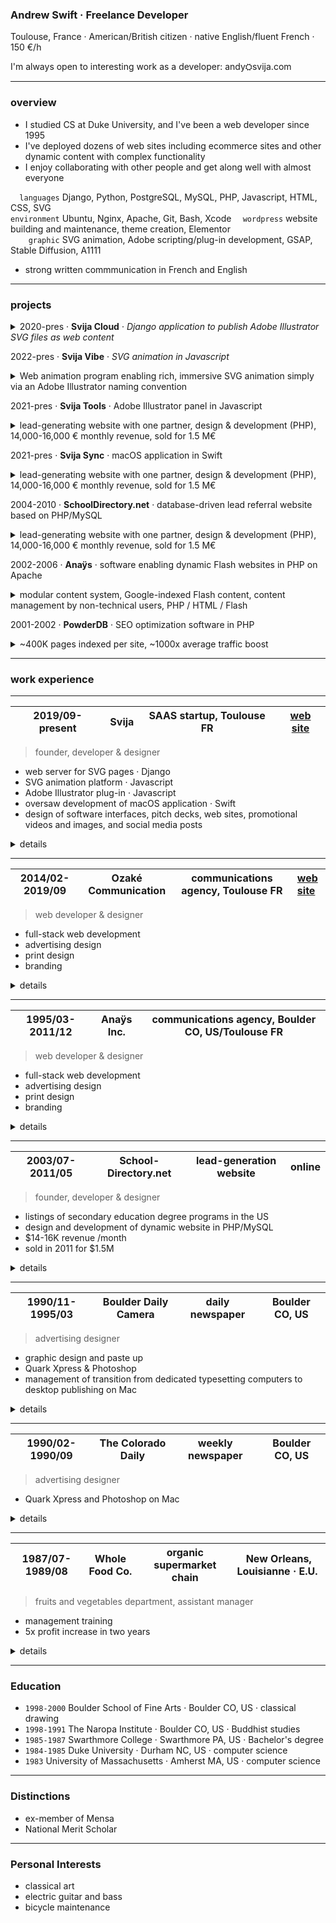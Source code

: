 
### Andrew Swift · Freelance Developer

Toulouse, France · American/British citizen · native English/fluent French · 150 €/h

I'm always open to interesting work as a developer: andy⛭svija.com

---
### overview

- I studied CS at Duke University, and I've been a web developer since 1995
- I've deployed dozens of web sites including ecommerce sites and other dynamic content with complex functionality
- I enjoy collaborating with other people and get along well with almost everyone

`  languages` Django, Python, PostgreSQL, MySQL, PHP, Javascript, HTML, CSS, SVG  
`environment` Ubuntu, Nginx, Apache, Git, Bash, Xcode
`  wordpress` website building and maintenance, theme creation, Elementor  
`    graphic` SVG animation, Adobe scripting/plug-in development, GSAP, Stable Diffusion, A1111

- strong written commmunication in French and English

---
### projects



<details><summary>2020-pres · <b>Svija Cloud</b> · <i>Django application to publish Adobe Illustrator SVG files as web content </i>
</summary>
<br>

- web application using NginX/Django/PostgreSQL
- User-facing Django application with admin interface
- combine SVG files, wrap them in HTML to publish immersive web content based on files exported from Adobe Illustrator
- combine and reuse content blocks, manage site map, page titles and other content

---
</details>

2022-pres · **Svija Vibe** · *SVG animation in Javascript*
<details><summary> Web animation program enabling rich, immersive SVG animation simply via an Adobe Illustrator naming convention</summary>
<br>

- User-facing Django application with admin interface
- combine SVG files, wrap them in HTML to publish immersive web content based on files exported from Adobe Illustrator
-  combine and reuse content blocks, manage site map, page titles and other content

---
</details>

2021-pres · **Svija Tools** · Adobe Illustrator panel in Javascript
<details><summary>lead-generating website with one partner, design & development (PHP),  14,000-16,000 € monthly revenue, sold for 1.5 M€</summary>
<br>

- User-facing Django application with admin interface
- combine SVG files, wrap them in HTML to publish immersive web content based on files exported from Adobe Illustrator
-  combine and reuse content blocks, manage site map, page titles and other content

---
</details>

2021-pres · **Svija Sync** · macOS application in Swift
<details><summary>lead-generating website with one partner, design & development (PHP),  14,000-16,000 € monthly revenue, sold for 1.5 M€</summary>
<br>

- User-facing Django application with admin interface
- combine SVG files, wrap them in HTML to publish immersive web content based on files exported from Adobe Illustrator
-  combine and reuse content blocks, manage site map, page titles and other content

---
</details>

2004-2010 · **SchoolDirectory.net** · database-driven lead referral website based on PHP/MySQL
<details><summary>lead-generating website with one partner, design & development (PHP),  14,000-16,000 € monthly revenue, sold for 1.5 M€</summary>
<br>

- User-facing Django application with admin interface
- combine SVG files, wrap them in HTML to publish immersive web content based on files exported from Adobe Illustrator
-  combine and reuse content blocks, manage site map, page titles and other content

---
</details>

2002-2006 · **Anaÿs** · software enabling dynamic Flash websites in PHP on Apache
<details><summary>modular content system,  Google-indexed Flash content, content management by non-technical users, PHP / HTML / Flash</summary>
<br>

- User-facing Django application with admin interface
- combine SVG files, wrap them in HTML to publish immersive web content based on files exported from Adobe Illustrator
-  combine and reuse content blocks, manage site map, page titles and other content

---
</details>


2001-2002 · **PowderDB** · SEO optimization software in PHP
<details><summary>~400K pages indexed per site, ~1000x average traffic boost</summary>
<br>

- User-facing Django application with admin interface
- combine SVG files, wrap them in HTML to publish immersive web content based on files exported from Adobe Illustrator
-  combine and reuse content blocks, manage site map, page titles and other content

---
</details>


---
### work experience

---
| 2019/09-present | Svija | SAAS startup, Toulouse FR | [web site](https://svija.com) |
|-|-|-|-|
> founder, developer & designer
- web server for SVG pages · Django
- SVG animation platform · Javascript
- Adobe Illustrator plug-in · Javascript
- oversaw development of macOS application · Swift
- design of software interfaces, pitch decks, web sites, promotional videos and images, and social media posts

<details><summary>details</summary>
&nbsp;

- wordpress design & maintenance

Svija is a website-building platform that enables users to create web content using Adobe Illustrator.

An Illustrator panel enables users to easily save pages as SVG files.

A macOS app runs in the background to sync website content between the user's computer and the web server.

A Django app on the server creates structured web content integrating the user's SVG files, and manages the site map, page titles, SEO content etc.

Django Admin was extensively customized to provide each user with a control panel for their website.
</details>

---
| 2014/02-2019/09 | Ozaké Communication | communications agency, Toulouse FR | [web site](https://ozake.com) |
|-|-|-|-|
> web developer & designer
- full-stack web development
- advertising design
- print design 
- branding

<details><summary>details</summary>
&nbsp;

- Frontend : interfaces utilisateur, fidélisation, navigation
- Backend : bases de données, comptes client, catalogues de produits

Svija is a website builder that enables users to create web content using Adobe Illustrator.

An Illustrator panel enables users to easily save pages as SVG files.

A macOS app runs in the background to sync website content between the user's computer and the web server.

A Django app on the server creates structured web content integrating the user's SVG files, and manages the site map, page titles, SEO content etc.

Django Admin was extensively customized to provide each user with a control panel for their website.
</details>

---
| 1995/03-2011/12 | Anaÿs Inc.| communications agency, Boulder CO, US/Toulouse FR |
|-|-|-|
> web developer & designer
- full-stack web development
- advertising design
- print design 
- branding

<details><summary>details</summary>
&nbsp;

**2002-2006 : Anaÿs** · outil de construction de sites web en Flash · Capbreton (40)
> Fondateur
- Système de contenus modulaires pour sites en Flash
- Contenus complètement référençables par Google
- Gestion de contenus par personnes non-techniques


**2001-2002 : PowderDB** · outil d'optimisation pour moteurs de recherche · Capbreton (40), France
> Fondateur
- Environ 400K pages référencées par site
- Trafic web boosté par 1000 fois en moyen

Svija is a website builder that enables users to create web content using Adobe Illustrator.

An Illustrator panel enables users to easily save pages as SVG files.

A macOS app runs in the background to sync website content between the user's computer and the web server.

A Django app on the server creates structured web content integrating the user's SVG files, and manages the site map, page titles, SEO content etc.

Django Admin was extensively customized to provide each user with a control panel for their website.
</details>

---
| 2003/07-2011/05 | School-Directory.net | lead-generation website | online |
|-|-|-|-|
> founder, developer & designer
- listings of secondary education degree programs in the US
- design and development of dynamic website in PHP/MySQL
- $14-16K revenue /month
- sold in 2011 for $1.5M

<details><summary>details</summary>
&nbsp;

Svija is a website builder that enables users to create web content using Adobe Illustrator.

An Illustrator panel enables users to easily save pages as SVG files.

A macOS app runs in the background to sync website content between the user's computer and the web server.

A Django app on the server creates structured web content integrating the user's SVG files, and manages the site map, page titles, SEO content etc.

Django Admin was extensively customized to provide each user with a control panel for their website.
</details>

---
| 1990/11-1995/03 | Boulder Daily Camera | daily newspaper | Boulder CO, US |
|-|-|-|-|
> advertising designer
- graphic design and paste up
- Quark Xpress & Photoshop
- management of transition from dedicated typesetting computers to desktop publishing on Mac

<details><summary>details</summary>
&nbsp;

- clients regularly requested that I be the one to design their ad
- exceptionally effective advertising

</details>

---
| 1990/02-1990/09 | The Colorado Daily | weekly newspaper | Boulder CO, US |
|-|-|-|-|
> advertising designer
- Quark Xpress and Photoshop on Mac

<details><summary>details</summary>
&nbsp;

- exceptionally effective advertising
- clients regularly requested that I be the one to design their ad

</details>

---
| 1987/07-1989/08 | Whole Food Co. | organic supermarket chain | New Orleans, Louisianne · E.U. |
|-|-|-|-|
> fruits and vegetables department, assistant manager
- management training
- 5x profit increase in two years

<details><summary>details</summary>
&nbsp;

Svija is a website builder that enables users to create web content using Adobe Illustrator.

An Illustrator panel enables users to easily save pages as SVG files.

A macOS app runs in the background to sync website content between the user's computer and the web server.

A Django app on the server creates structured web content integrating the user's SVG files, and manages the site map, page titles, SEO content etc.

Django Admin was extensively customized to provide each user with a control panel for their website.
</details>

---
### Education

- `1998-2000` Boulder School of Fine Arts · Boulder CO, US · classical drawing
- `1998-1991` The Naropa Institute · Boulder CO, US · Buddhist studies
- `1985-1987` Swarthmore College · Swarthmore PA, US · Bachelor's degree
- `1984-1985` Duke University · Durham NC, US · computer science  
- `1983` University of Massachusetts · Amherst MA, US · computer science  

---
### Distinctions

- ex-member of Mensa
- National Merit Scholar

---
### Personal Interests

- classical art
- electric guitar and bass
- bicycle maintenance
